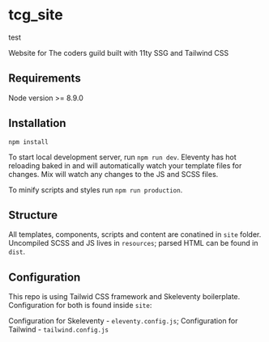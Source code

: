 # tcg_site

test

Website for The coders guild built with 11ty SSG and Tailwind CSS

## Requirements

Node version >= 8.9.0

## Installation

```
npm install
```

To start local development server, run `npm run dev`.
Eleventy has hot reloading baked in and will automatically watch your template files for changes. Mix will watch any changes to the JS and SCSS files.

To minify scripts and styles run `npm run production`.

## Structure

All templates, components, scripts and content are conatined in `site` folder.
Uncompiled SCSS and JS lives in `resources`; parsed HTML can be found in `dist`.

## Configuration

This repo is using Tailwid CSS framework and Skeleventy boilerplate.
Configuration for both is found inside `site`:

Configuration for Skeleventy - `eleventy.config.js`;
Configuration for Tailwind - `tailwind.config.js`
